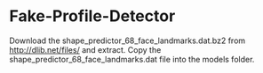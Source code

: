 # Fake-Profile-Detector

Download the shape_predictor_68_face_landmarks.dat.bz2 from http://dlib.net/files/ and extract. 
Copy the shape_predictor_68_face_landmarks.dat file into the models folder.

